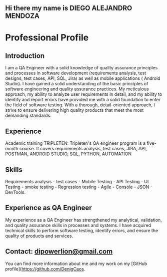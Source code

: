 ## Hi there my name is DIEGO ALEJANDRO MENDOZA

# Professional Profile

## Introduction

I am a QA Engineer with a solid knowledge of quality assurance principles and processes in software development (requirements analysis, test designs, test cases, API, SQL, Jira) as well as mobile applications ( Android Studio). I have gained a solid understanding of the basic principles of software engineering and quality assurance practices. My meticulous approach, my ability to analyze user requirements in detail, and my ability to identify and report errors have provided me with a solid foundation to enter the field of software testing. With a thorough, detail-oriented approach, I strive to ensure delivering high quality products that meet the most demanding standards.

## Experience

Academic training
TRIPLETEN: Tripleten's QA engineer program is a five-month course. It covers requirements analysis, test cases, JIRA, API, POSTMAN, ANDROID STUDIO, SQL, PYTHON, AUTOMATION

## Skills

Requirements analysis - test cases - Mobile Testing - API Testing - UI Testing - smoke testing - Regression testing - Agile - Console - JSON - DevTools.


## Experience as QA Engineer

My experience as a QA Engineer has strengthened my analytical, validation, and quality assurance skills in processes and systems. I have acquired technical skills to perform software testing, identify errors, and ensure the quality of products and services.

## Contact: dipowerlion@gmail.com

You can find more information about me and my work on my [GitHub profile](https://github.com/DenigCaos.

